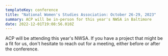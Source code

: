 ```yaml
---
templateKey: conference
title: "National Women's Studies Association: October 26-29, 2023"
summary: ACP will be in-person for this year's NWSA in Baltimore
date: 2022-12-01T19:08:56.010Z
---
```

ACP will be attending this year's NWSA. If you have a project that might be a fit for us, don't hesitate to reach out for a meeting, either before or after the conference.